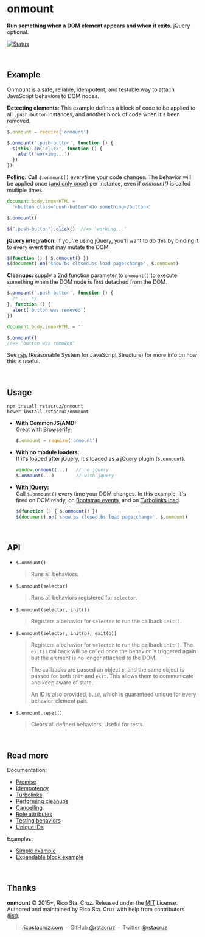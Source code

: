 # onmount

**Run something when a DOM element appears and when it exits.** jQuery optional.

[![Status](https://travis-ci.org/rstacruz/onmount.svg?branch=master)](https://travis-ci.org/rstacruz/onmount "See test builds")


[rsjs]: https://github.com/rstacruz/rsjs

<br>

## Example

Onmount is a safe, reliable, idempotent, and testable way to attach JavaScript behaviors to DOM nodes. 

__Detecting elements:__ This example defines a block of code to be applied to all `.push-button` instances, and another block of code when it's been removed.

```js
$.onmount = require('onmount')

$.onmount('.push-button', function () {
  $(this).on('click', function () {
    alert('working...')
  })
})
```

__Polling:__ Call `$.onmount()` everytime your code changes. The behavior will be applied once ([and only once][idempotent]) per instance, even if *onmount()* is called multiple times.

```js
document.body.innerHTML =
  '<button class="push-button">Do something</button>'

$.onmount()

$(".push-button").click()  //=> 'working...'
```

__jQuery integration:__ If you're using jQuery, you'll want to do this by binding it to every event that may mutate the DOM.

```js
$(function () { $.onmount() })
$(document).on('show.bs closed.bs load page:change', $.onmount)
```

__Cleanups:__ supply a 2nd function parameter to `onmount()` to execute something when the DOM node is first detached from the DOM.

```js
$.onmount('.push-button', function () {
  /* ... */
}, function () {
  alert('button was removed')
})

document.body.innerHTML = ''

$.onmount()
//=> 'button was removed'
```

See [rsjs][rsjs] (Reasonable System for JavaScript Structure) for more info on how this is useful.


<br>

## Usage

```
npm install rstacruz/onmount
bower install rstacruz/onmount
```

* **With CommonJS/AMD:**<br>
  Great with [Browserify].

  ```js
  $.onmount = require('onmount')
  ```

* **With no module loaders:**<br>
  If it's loaded after jQuery, it's loaded as a jQuery plugin (`$.onmount`).

  ```js
  window.onmount(...)   // no jQuery
  $.onmount(...)        // with jquery
  ```

* **With jQuery:**<br>
  Call `$.onmount()` every time your DOM changes. In this example, it's fired on DOM ready, on [Bootstrap events], and on [Turbolinks load].

  ```js
  $(function () { $.onmount() })
  $(document).on('show.bs closed.bs load page:change', $.onmount)
  ```

[Bootstrap events]: http://getbootstrap.com/javascript/
[Turbolinks load]: https://github.com/rails/turbolinks#events
[idempotent]: https://en.wiktionary.org/wiki/idempotent
[Browserify]: http://browserify.org/


<br>

## API

* `$.onmount()`

  > Runs all behaviors.

* `$.onmount(selector)`

  > Runs all behaviors registered for `selector`.

* `$.onmount(selector, init())`

  > Registers a behavior for `selector` to run the callback `init()`.

* `$.onmount(selector, init(b), exit(b))`

  > Registers a behavior for `selector` to run the callback `init()`. The `exit()` callback will be called once the behavior is triggered again but the element is no longer attached to the DOM.
  >
  > The callbacks are passed an object `b`, and  the same object is passed for both `init` and `exit`. This allows them to communicate and keep aware of state.
  >
  > An ID is also provided, `b.id`, which is guaranteed unique for every behavior-element pair.

* `$.onmount.reset()`

  > Clears all defined behaviors. Useful for tests.

<br>

## Read more

Documentation:

- [Premise](docs/docs.md#premise)
- [Idempotency](docs/docs.md#idempotency)
- [Turbolinks](docs/docs.md#turbolinks)
- [Performing cleanups](docs/docs.md#performing-cleanups)
- [Cancelling](docs/docs.md#cancelling)
- [Role attributes](docs/docs.md#role-attributes)
- [Testing behaviors](docs/docs.md#testing-behaviors)
- [Unique IDs](docs/docs.md#unique-ids)

Examples:

- [Simple example](examples/simple.js)
- [Expandable block example](examples/expandable.js)

<br>

## Thanks

**onmount** © 2015+, Rico Sta. Cruz. Released under the [MIT] License.<br>
Authored and maintained by Rico Sta. Cruz with help from contributors ([list][contributors]).

> [ricostacruz.com](http://ricostacruz.com) &nbsp;&middot;&nbsp;
> GitHub [@rstacruz](https://github.com/rstacruz) &nbsp;&middot;&nbsp;
> Twitter [@rstacruz](https://twitter.com/rstacruz)

[MIT]: http://mit-license.org/
[contributors]: http://github.com/rstacruz/onmount/contributors
